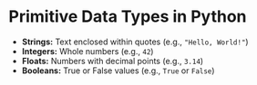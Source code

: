 <h1>Primitive Data Types in Python</h1>
<ul>
    <li><strong>Strings:</strong> Text enclosed within quotes (e.g., <code>"Hello, World!"</code>)</li>
    <li><strong>Integers:</strong> Whole numbers (e.g., <code>42</code>)</li>
    <li><strong>Floats:</strong> Numbers with decimal points (e.g., <code>3.14</code>)</li>
    <li><strong>Booleans:</strong> True or False values (e.g., <code>True</code> or <code>False</code>)</li>
</ul>
